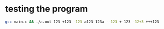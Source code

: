 # testing the program

```bash
gcc main.c && ./a.out 123 +123 -123 a123 123a --123 +-123 -12+3 +++123 + -
```

